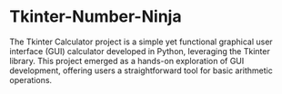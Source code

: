 # Tkinter-Number-Ninja
The Tkinter Calculator project is a simple yet functional graphical user interface (GUI) calculator developed in Python, leveraging the Tkinter library. This project emerged as a hands-on exploration of GUI development, offering users a straightforward tool for basic arithmetic operations.
